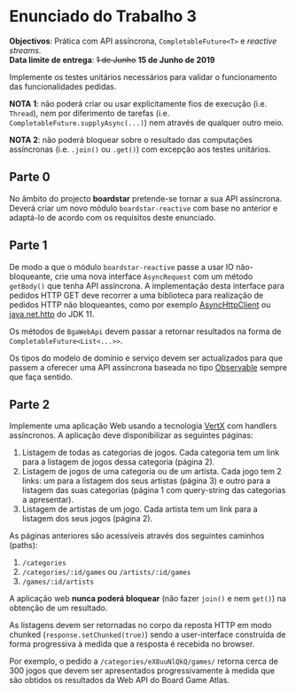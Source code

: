 # Enunciado do Trabalho 3

**Objectivos**: Prática com API assíncrona, `CompletableFuture<T>` e _reactive streams_.
<br>
**Data limite de entrega**: ~~1 de Junho~~ **15 de Junho de 2019**

Implemente os testes unitários necessários para validar o
funcionamento das funcionalidades pedidas.

**NOTA 1**: não poderá criar ou usar explicitamente fios de execução (i.e.
`Thread`), nem por diferimento de tarefas (i.e.
`CompletableFuture.supplyAsync(...)`) nem através de qualquer outro meio.

**NOTA 2**: não poderá bloquear sobre o resultado das computações assíncronas
(i.e. `.join()` ou `.get()`) com excepção aos testes unitários.

## Parte 0

No âmbito do  projecto **boardstar** pretende-se tornar a sua API assíncrona. Deverá
criar um novo módulo `boardstar-reactive` com base no anterior e adaptá-lo de
acordo com os requisitos deste enunciado.

## Parte 1

De modo a que o módulo `boardstar-reactive` passe a usar IO não-bloqueante, crie uma
nova interface `AsyncRequest` com um método `getBody()` que tenha API
assíncrona. 
A implementação desta interface para pedidos HTTP GET deve recorrer a uma
biblioteca para realização de pedidos HTTP não bloqueantes, como por exemplo
[AsyncHttpClient](https://github.com/AsyncHttpClient/async-http-client) ou
[java.net.http](https://docs.oracle.com/en/java/javase/11/docs/api/java.net.http/java/net/http/HttpClient.html)
do JDK 11.

Os métodos de `BgaWebApi` devem passar a retornar resultados na forma de 
`CompletableFuture<List<...>>`.

Os tipos do modelo de domínio e serviço devem ser actualizados para que passem
a oferecer uma API assíncrona baseada no tipo
[Observable](http://reactivex.io/RxJava/2.x/javadoc/io/reactivex/Observable.html)
sempre que faça sentido.


## Parte 2

Implemente uma aplicação Web usando a tecnologia
[VertX](https://vertx.io/docs/vertx-web/java/) com handlers assíncronos.
A aplicação deve disponibilizar as seguintes páginas:

1.  Listagem de todas as categorias de jogos.
    Cada categoria tem um link para a listagem de jogos dessa categoria
    (página 2).
2.  Listagem de jogos de uma categoria ou de um artista.
    Cada jogo tem 2 links: um para a listagem dos seus artistas (página 3) e outro para a
    listagem das suas categorias (página 1 com query-string das categorias a apresentar).
3.  Listagem de artistas de um jogo. Cada artista tem um link para a listagem
    dos seus jogos (página 2).

As páginas anteriores são acessíveis através dos seguintes caminhos (paths): 

1.	`/categories`
2.	`/categories/:id/games` ou `/artists/:id/games`
3.	`/games/:id/artists`

A aplicação web **nunca poderá bloquear** (não fazer `join()` e nem `get()`) na
obtenção de um resultado. 

As listagens devem ser retornadas no corpo da reposta HTTP em modo chunked
(`response.setChunked(true)`) sendo a user-interface construída de forma
progressiva à medida que a resposta é recebida no browser.

Por exemplo, o pedido a `/categories/eX8uuNlQkQ/games/` retorna cerca de 300 jogos que 
devem ser apresentados progressivamente à medida que são obtidos os resultados da 
Web API do Board Game Atlas.